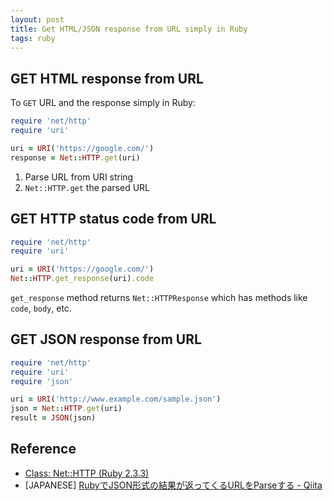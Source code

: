 ```yaml
---
layout: post
title: Get HTML/JSON response from URL simply in Ruby
tags: ruby
---
```


## GET HTML response from URL

To `GET` URL and the response simply in Ruby:

```rb
require 'net/http'
require 'uri'

uri = URI('https://google.com/')
response = Net::HTTP.get(uri)
```

1. Parse URL from URI string
2. `Net::HTTP.get` the parsed URL

## GET HTTP status code from URL

```rb
require 'net/http'
require 'uri'

uri = URI('https://google.com/')
Net::HTTP.get_response(uri).code
```

`get_response` method returns `Net::HTTPResponse` which has methods like `code`, `body`, etc.

## GET JSON response from URL

```rb
require 'net/http'
require 'uri'
require 'json'

uri = URI('http://www.example.com/sample.json')
json = Net::HTTP.get(uri)
result = JSON(json)
```

## Reference

- [Class: Net::HTTP (Ruby 2.3.3)](https://ruby-doc.org/stdlib-2.3.3/libdoc/net/http/rdoc/Net/HTTP.html)
- [JAPANESE] [RubyでJSON形式の結果が返ってくるURLをParseする - Qiita](http://qiita.com/awakia/items/bd8c1385115df27c15fa)

